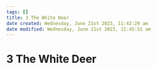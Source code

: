 ```yaml
---
tags: []
title: 3 The White Deer
date created: Wednesday, June 21st 2023, 11:42:29 am
date modified: Wednesday, June 21st 2023, 11:45:51 am
---
```


# 3 The White Deer
